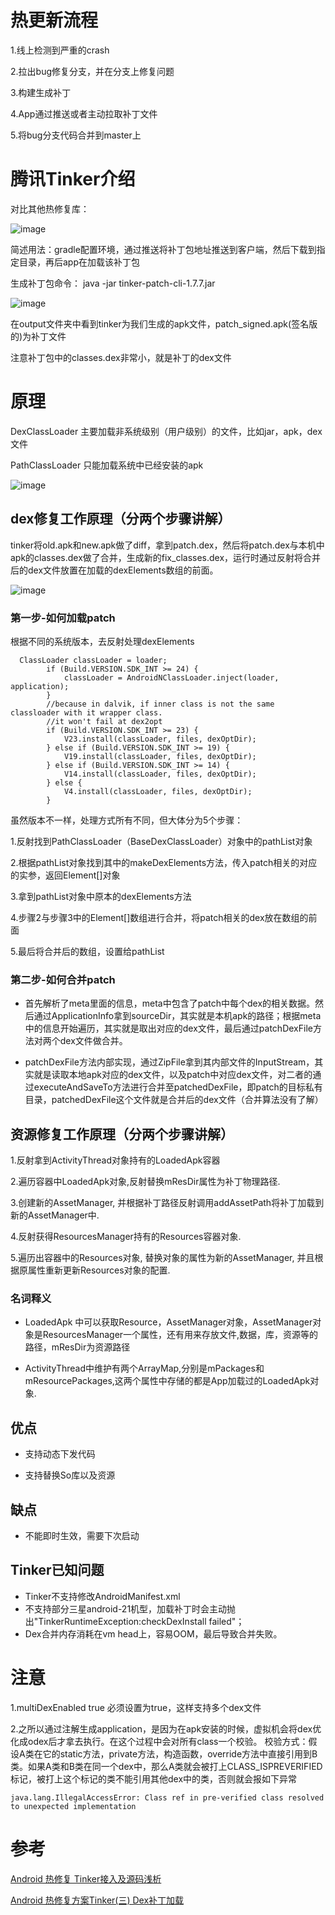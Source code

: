# 热更新流程

1.线上检测到严重的crash

2.拉出bug修复分支，并在分支上修复问题

3.构建生成补丁

4.App通过推送或者主动拉取补丁文件

5.将bug分支代码合并到master上

# 腾讯Tinker介绍
对比其他热修复库：

![image](https://images2017.cnblogs.com/blog/967362/201710/967362-20171019165934131-408638073.png "")

简述用法：gradle配置环境，通过推送将补丁包地址推送到客户端，然后下载到指定目录，再后app在加载该补丁包

生成补丁包命令：
java -jar  tinker-patch-cli-1.7.7.jar

![image](https://img-blog.csdn.net/20171224202058893 "")

在output文件夹中看到tinker为我们生成的apk文件，patch_signed.apk(签名版的)为补丁文件

注意补丁包中的classes.dex非常小，就是补丁的dex文件

# 原理
DexClassLoader 主要加载非系统级别（用户级别）的文件，比如jar，apk，dex文件

PathClassLoader 只能加载系统中已经安装的apk


![image](https://img-blog.csdnimg.cn/20190517085622272.png "")

## dex修复工作原理（分两个步骤讲解）
tinker将old.apk和new.apk做了diff，拿到patch.dex，然后将patch.dex与本机中apk的classes.dex做了合并，生成新的fix_classes.dex，运行时通过反射将合并后的dex文件放置在加载的dexElements数组的前面。

![image](https://images2018.cnblogs.com/blog/823551/201803/823551-20180311132842593-173785053.png "")

### 第一步-如何加载patch
根据不同的系统版本，去反射处理dexElements

```
  ClassLoader classLoader = loader;
        if (Build.VERSION.SDK_INT >= 24) {
            classLoader = AndroidNClassLoader.inject(loader, application);
        }
        //because in dalvik, if inner class is not the same classloader with it wrapper class.
        //it won't fail at dex2opt
        if (Build.VERSION.SDK_INT >= 23) {
            V23.install(classLoader, files, dexOptDir);
        } else if (Build.VERSION.SDK_INT >= 19) {
            V19.install(classLoader, files, dexOptDir);
        } else if (Build.VERSION.SDK_INT >= 14) {
            V14.install(classLoader, files, dexOptDir);
        } else {
            V4.install(classLoader, files, dexOptDir);
        }

```
虽然版本不一样，处理方式所有不同，但大体分为5个步骤：

1.反射找到PathClassLoader（BaseDexClassLoader）对象中的pathList对象

2.根据pathList对象找到其中的makeDexElements方法，传入patch相关的对应的实参，返回Element[]对象

3.拿到pathList对象中原本的dexElements方法

4.步骤2与步骤3中的Element[]数组进行合并，将patch相关的dex放在数组的前面

5.最后将合并后的数组，设置给pathList

### 第二步-如何合并patch
* 首先解析了meta里面的信息，meta中包含了patch中每个dex的相关数据。然后通过ApplicationInfo拿到sourceDir，其实就是本机apk的路径；根据meta中的信息开始遍历，其实就是取出对应的dex文件，最后通过patchDexFile方法对两个dex文件做合并。

* patchDexFile方法内部实现，通过ZipFile拿到其内部文件的InputStream，其实就是读取本地apk对应的dex文件，以及patch中对应dex文件，对二者的通过executeAndSaveTo方法进行合并至patchedDexFile，即patch的目标私有目录，patchedDexFile这个文件就是合并后的dex文件（合并算法没有了解）

## 资源修复工作原理（分两个步骤讲解）
1.反射拿到ActivityThread对象持有的LoadedApk容器

2.遍历容器中LoadedApk对象,反射替换mResDir属性为补丁物理路径.

3.创建新的AssetManager, 并根据补丁路径反射调用addAssetPath将补丁加载到新的AssetManager中.

4.反射获得ResourcesManager持有的Resources容器对象.

5.遍历出容器中的Resources对象, 替换对象的属性为新的AssetManager, 并且根据原属性重新更新Resources对象的配置.

### 名词释义
* LoadedApk 中可以获取Resource，AssetManager对象，AssetManager对象是ResourcesManager一个属性，还有用来存放文件,数据，库，资源等的路径，mResDir为资源路径

* ActivityThread中维护有两个ArrayMap,分别是mPackages和mResourcePackages,这两个属性中存储的都是App加载过的LoadedApk对象.

## 优点
* 支持动态下发代码

* 支持替换So库以及资源

## 缺点
* 不能即时生效，需要下次启动

## Tinker已知问题
* Tinker不支持修改AndroidManifest.xml
* 不支持部分三星android-21机型，加载补丁时会主动抛出"TinkerRuntimeException:checkDexInstall failed"；
* Dex合并内存消耗在vm head上，容易OOM，最后导致合并失败。

# 注意

1.multiDexEnabled true 必须设置为true，这样支持多个dex文件

2.之所以通过注解生成application，是因为在apk安装的时候，虚拟机会将dex优化成odex后才拿去执行。在这个过程中会对所有class一个校验。
校验方式：假设A类在它的static方法，private方法，构造函数，override方法中直接引用到B类。如果A类和B类在同一个dex中，那么A类就会被打上CLASS_ISPREVERIFIED标记，被打上这个标记的类不能引用其他dex中的类，否则就会报如下异常
```
java.lang.IllegalAccessError: Class ref in pre-verified class resolved to unexpected implementation
```

# 参考
[Android 热修复 Tinker接入及源码浅析](https://blog.csdn.net/lmj623565791/article/details/54882693)

[Android 热修复方案Tinker(三) Dex补丁加载](https://blog.csdn.net/l2show/article/details/53307523)